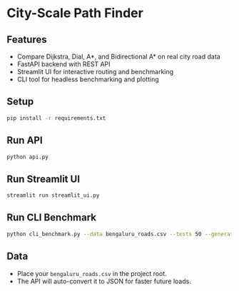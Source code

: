# City-Scale Path Finder

## Features

- Compare Dijkstra, Dial, A*, and Bidirectional A* on real city road data
- FastAPI backend with REST API
- Streamlit UI for interactive routing and benchmarking
- CLI tool for headless benchmarking and plotting

## Setup

```bash
pip install -r requirements.txt
```

## Run API

```bash
python api.py
```

## Run Streamlit UI

```bash
streamlit run streamlit_ui.py
```

## Run CLI Benchmark

```bash
python cli_benchmark.py --data bengaluru_roads.csv --tests 50 --generate-plots
```

## Data

- Place your `bengaluru_roads.csv` in the project root.
- The API will auto-convert it to JSON for faster future loads.
